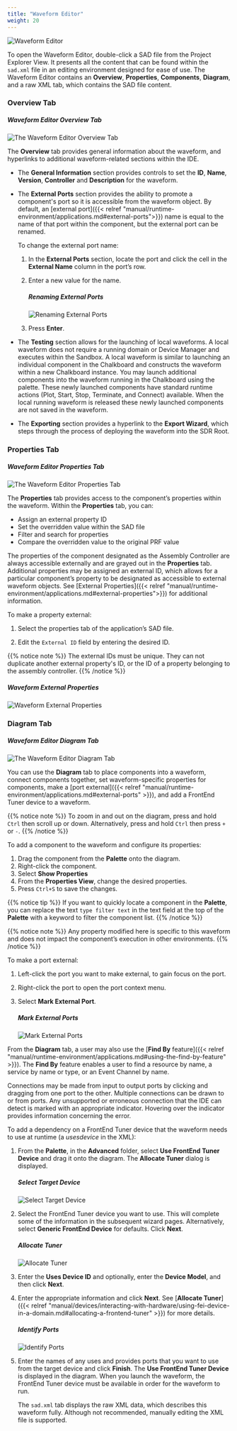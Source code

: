 ```yaml
---
title: "Waveform Editor"
weight: 20
---
```


![Waveform Editor](../../images/sadDiagram.png)

 To open the Waveform Editor, double-click a SAD file from the Project Explorer View. It presents all the content that can be found within the `sad.xml` file in an editing environment designed for ease of use. The Waveform Editor contains an **Overview**, **Properties**, **Components**, **Diagram**, and a raw XML tab, which contains the SAD file content.

### Overview Tab

##### Waveform Editor Overview Tab
![The Waveform Editor Overview Tab](../../images/sadOverview.png)

The **Overview** tab provides general information about the waveform, and hyperlinks to additional waveform-related sections within the IDE.

  - The **General Information** section provides controls to set the **ID**, **Name**, **Version**, **Controller** and **Description** for the waveform.

  - The **External Ports** section provides the ability to promote a component's port so it is accessible from the waveform object. By default, an [external port]({{< relref "manual/runtime-environment/applications.md#external-ports">}}) name is equal to the name of that port within the component, but the external port can be renamed.

    To change the external port name:

    1.  In the **External Ports** section, locate the port and click the cell in the **External Name** column in the port’s row.

    2.  Enter a new value for the name.
        ##### Renaming External Ports
        ![Renaming External Ports](../../images/external_port_rename.png)

    3.  Press **Enter**.

  - The **Testing** section allows for the launching of local waveforms. A local waveform does not require a running domain or Device Manager and executes within the Sandbox. A local waveform is similar to launching an individual component in the Chalkboard and constructs the waveform within a new Chalkboard instance. You may launch additional components into the waveform running in the Chalkboard using the palette. These newly launched components have standard runtime actions (Plot, Start, Stop, Terminate, and Connect) available. When the local running waveform is released these newly launched components are not saved in the waveform.

  - The **Exporting** section provides a hyperlink to the **Export Wizard**, which steps through the process of deploying the waveform into the SDR Root.

### Properties Tab
##### Waveform Editor Properties Tab
![The Waveform Editor Properties Tab](../../images/sadProperties.png)

The **Properties** tab provides access to the component’s properties within the waveform. Within the **Properties** tab, you can:

  - Assign an external property ID
  - Set the overridden value within the SAD file
  - Filter and search for properties
  - Compare the overridden value to the original PRF value

The properties of the component designated as the Assembly Controller are always accessible externally and are grayed out in the **Properties** tab. Additional properties may be assigned an external ID, which allows for a particular component’s property to be designated as accessible to external waveform objects. See [External Properties]({{< relref "manual/runtime-environment/applications.md#external-properties">}}) for additional information.

To make a property external:

1.  Select the properties tab of the application’s SAD file.

2.  Edit the `External ID` field by entering the desired ID.

{{% notice note %}}
 The external IDs must be unique. They can not duplicate another external property's ID, or the ID of a property belonging to the assembly controller.
{{% /notice %}}

##### Waveform External Properties
![Waveform External Properties](../../images/external_property.png)

### Diagram Tab
##### Waveform Editor Diagram Tab
![The Waveform Editor Diagram Tab](../../images/sadDiagram.png)

You can use the **Diagram** tab to place components into a waveform, connect components together, set waveform-specific properties for components, make a [port external]({{< relref "manual/runtime-environment/applications.md#external-ports" >}}), and add a FrontEnd Tuner device to a waveform.

{{% notice note %}}
To zoom in and out on the diagram, press and hold `Ctrl` then scroll up or down. Alternatively, press and hold `Ctrl` then press `+` or `-`.
{{% /notice %}}

To add a component to the waveform and configure its properties:

1.  Drag the component from the **Palette** onto the diagram.
2.  Right-click the component.
3.  Select **Show Properties**
4.  From the **Properties View**, change the desired properties.
5.  Press `Ctrl+S` to save the changes.

{{% notice tip %}}
If you want to quickly locate a component in the **Palette**, you can replace the text `type filter text` in the text field at the top of the **Palette** with a keyword to filter the component list.
{{% /notice %}}

{{% notice note %}}
Any property modified here is specific to this waveform and does not impact the component’s execution in other environments.
{{% /notice %}}

To make a port external:

1.  Left-click the port you want to make external, to gain focus on the port.

2.  Right-click the port to open the port context menu.

3.  Select **Mark External Port**.
    ##### Mark External Ports
    ![Mark External Ports](../../images/external_port.png)

From the **Diagram** tab, a user may also use the [**Find By** feature]({{< relref "manual/runtime-environment/applications.md#using-the-find-by-feature" >}}). The **Find By** feature enables a user to find a resource by name, a service by name or type, or an Event Channel by name.

Connections may be made from input to output ports by clicking and dragging from one port to the other. Multiple connections can be drawn to or from ports. Any unsupported or erroneous connection that the IDE can detect is marked with an appropriate indicator. Hovering over the indicator provides information concerning the error.

To add a dependency on a FrontEnd Tuner device that the waveform needs to use at runtime (a *usesdevice* in the XML):

1.  From the **Palette**, in the **Advanced** folder, select **Use FrontEnd Tuner Device** and drag it onto the diagram. The **Allocate Tuner** dialog is displayed.
    ##### Select Target Device
    ![Select Target Device](../../images/Selecttargetdevice.png)

2.  Select the FrontEnd Tuner device you want to use. This will complete some of the information in the subsequent wizard pages. Alternatively, select **Generic FrontEnd Device** for defaults. Click **Next**.
    ##### Allocate Tuner
    ![Allocate Tuner](../../images/AllocateTuner.png)

3.  Enter the **Uses Device ID** and optionally, enter the **Device Model**, and then click **Next**.

4.  Enter the appropriate information and click **Next**. See [**Allocate Tuner**]({{< relref "manual/devices/interacting-with-hardware/using-fei-device-in-a-domain.md#allocating-a-frontend-tuner" >}}) for more details.
    ##### Identify Ports
    ![Identify Ports](../../images/IdentifyPorts.png)

5.  Enter the names of any uses and provides ports that you want to use from the target device and click **Finish**. The **Use FrontEnd Tuner Device** is displayed in the diagram. When you launch the waveform, the FrontEnd Tuner device must be available in order for the waveform to run.

    The `sad.xml` tab displays the raw XML data, which describes this waveform fully. Although not recommended, manually editing the XML file is supported.
